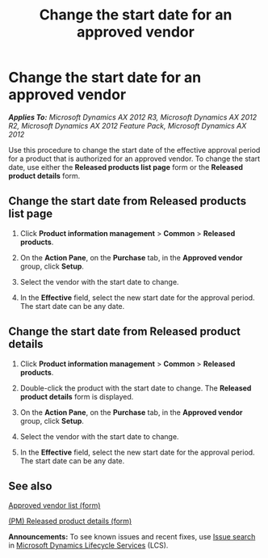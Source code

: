 ﻿---
title: Change the start date for an approved vendor
TOCTitle: Change the start date for an approved vendor
ms:assetid: 132f3973-477a-4a7c-a479-f492fdbc65ce
ms:mtpsurl: https://technet.microsoft.com/en-us/library/Hh242143(v=AX.60)
ms:contentKeyID: 36056046
ms.date: 04/18/2014
mtps_version: v=AX.60
---

# Change the start date for an approved vendor 


_**Applies To:** Microsoft Dynamics AX 2012 R3, Microsoft Dynamics AX 2012 R2, Microsoft Dynamics AX 2012 Feature Pack, Microsoft Dynamics AX 2012_

Use this procedure to change the start date of the effective approval period for a product that is authorized for an approved vendor. To change the start date, use either the **Released products list page** form or the **Released product details** form.

## Change the start date from Released products list page

1.  Click **Product information management** \> **Common** \> **Released products**.

2.  On the **Action Pane**, on the **Purchase** tab, in the **Approved vendor** group, click **Setup**.

3.  Select the vendor with the start date to change.

4.  In the **Effective** field, select the new start date for the approval period. The start date can be any date.

## Change the start date from Released product details

1.  Click **Product information management** \> **Common** \> **Released products**.

2.  Double-click the product with the start date to change. The **Released product details** form is displayed.

3.  On the **Action Pane**, on the **Purchase** tab, in the **Approved vendor** group, click **Setup**.

4.  Select the vendor with the start date to change.

5.  In the **Effective** field, select the new start date for the approval period. The start date can be any date.

## See also

[Approved vendor list (form)](https://technet.microsoft.com/en-us/library/hh328745\(v=ax.60\))

[(PM) Released product details (form)](https://technet.microsoft.com/en-us/library/hh352306\(v=ax.60\))

  
**Announcements:** To see known issues and recent fixes, use [Issue search](http://go.microsoft.com/fwlink/?linkid=389258) in [Microsoft Dynamics Lifecycle Services](http://go.microsoft.com/fwlink/?linkid=306505) (LCS).

